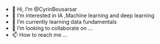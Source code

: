 - 👋 Hi, I’m @CyrinBousarsar
- 👀 I’m interested in IA ,Machine learning and deep learning
- 🌱 I’m currently learning data fundamentals 
- 💞️ I’m looking to collaborate on ...
- 📫 How to reach me ...

<!---
CyrinBousarsar/CyrinBousarsar is a ✨ special ✨ repository because its `README.md` (this file) appears on your GitHub profile.
You can click the Preview link to take a look at your changes.
--->
